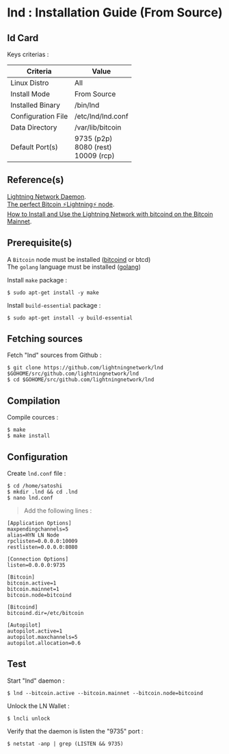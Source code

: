 lnd : Installation Guide (From Source)
==
Id Card
-
Keys criterias :
<table>
    <thead>
        <tr>
            <th>Criteria</th>
            <th>Value</th>
        </tr>
    </thead>
    <tbody>
        <tr>
            <td>Linux Distro</td>
            <td>All</td>
        </tr>
        <tr>
            <td>Install Mode</td>
            <td>From Source</td>
        </tr>
        <tr>
            <td>Installed Binary</td>
            <td>/bin/lnd</td>
        </tr>
        <tr>
            <td>Configuration File</td>
            <td>/etc/lnd/lnd.conf</td>
        </tr>
        <tr>
            <td>Data Directory</td>
            <td>/var/lib/bitcoin</td>
        </tr>
        <tr>
            <td>Default Port(s)</td>
            <td>9735 (p2p)</br>8080 (rest)</br>10009 (rcp)</td>
        </tr>
    </tbody>
</table>

Reference(s)
-
<a href="https://github.com/lightningnetwork/lnd">Lightning Network Daemon</a>.  
<a href="https://medium.com/@stadicus/perfect-low-cost-%EF%B8%8Flightning%EF%B8%8F-node-4c2f42a4ff7b">The perfect Bitcoin ⚡️Lightning️⚡ node</a>.  
<a href="https://freedomnode.com/blog/107/how-to-install-and-use-lightning-network-with-bitcoind-on-the-bitcoin-mainnet">How to Install and Use the Lightning Network with bitcoind on the Bitcoin Mainnet</a>.  


Prerequisite(s)
-
A ```Bitcoin``` node must be installed (<A href="https://github.com/babonet13/HelloWorld/tree/master/App/bitcoind">bitcoind</A> or btcd)   
The ```golang``` language must be installed (<A href="https://github.com/babonet13/HelloWorld/tree/master/App/golang">golang</A>)

Install ```make``` package : 
<pre><code>$ sudo apt-get install -y make</code></pre>

Install ```build-essential``` package : 
<pre><code>$ sudo apt-get install -y build-essential</code></pre>

Fetching sources
-
Fetch "lnd" sources from Github :
<pre><code>$ git clone https://github.com/lightningnetwork/lnd $GOHOME/src/github.com/lightningnetwork/lnd
$ cd $GOHOME/src/github.com/lightningnetwork/lnd</code></pre>

Compilation
-
Compile cources : 
<pre><code>$ make 
$ make install</code></pre>

Configuration
-
Create ```lnd.conf``` file : 
<pre><code>$ cd /home/satoshi 
$ mkdir .lnd && cd .lnd
$ nano lnd.conf</code></pre>

> Add the following lines :
<pre><code>[Application Options]
maxpendingchannels=5
alias=HYN LN Node
rpclisten=0.0.0.0:10009
restlisten=0.0.0.0:8080

[Connection Options]
listen=0.0.0.0:9735

[Bitcoin]
bitcoin.active=1
bitcoin.mainnet=1
bitcoin.node=bitcoind

[Bitcoind]
bitcoind.dir=/etc/bitcoin

[Autopilot]
autopilot.active=1
autopilot.maxchannels=5
autopilot.allocation=0.6</code></pre>

Test
-
Start "lnd" daemon : 
<pre><code>$ lnd --bitcoin.active --bitcoin.mainnet --bitcoin.node=bitcoind</code></pre>

Unlock the LN Wallet : 
<pre><code>$ lncli unlock</code></pre>

Verify that the daemon is listen the "9735" port : 
<pre><code>$ netstat -anp | grep (LISTEN && 9735)</code></pre>
